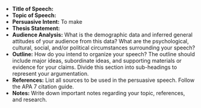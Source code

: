 - **Title of Speech:** 
- **Topic of Speech:** 
- **Persuasive Intent:** To make 
- **Thesis Statement:** 
- **Audience Analysis:** What is the demographic data and inferred general attitudes of your audience from this data? What are the psychological, cultural, social, and/or political circumstances surrounding your speech?
- **Outline:** How do you intend to organize your speech? The outline should include major ideas, subordinate ideas, and supporting materials or evidence for your claims. Divide this section into sub-headings to represent your argumentation.
- **References:** List all sources to be used in the persuasive speech. Follow the APA 7 citation guide.
- **Notes:** Write down important notes regarding your topic, references, and research.
